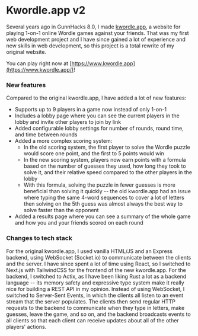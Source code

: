 # Kwordle.app v2
Several years ago in GunnHacks 8.0, I made [kwordle.app](https://github.com/keplerBoyce/gunnhacks8), a website for playing 1-on-1 online Wordle games against your friends. That was my first web development project and I have since gained a lot of experience and new skills in web development, so this project is a total rewrite of my original website.

You can play right now at [https://www.kwordle.app](https://www.kwordle.app/)!

### New features
Compared to the original kwordle.app, I have added a lot of new features:
- Supports up to 9 players in a game now instead of only 1-on-1
- Includes a lobby page where you can see the current players in the lobby and invite other players to join by link
- Added configurable lobby settings for number of rounds, round time, and time between rounds
- Added a more complex scoring system:
  - In the old scoring system, the first player to solve the Wordle puzzle would score one point, and the first to 5 points would win
  - In the new scoring system, players now earn points with a formula based on the number of guesses they used, how long they took to solve it, and their relative speed compared to the other players in the lobby
  - With this formula, solving the puzzle in fewer guesses is more beneficial than solving it quickly -- the old kwordle.app had an issue where typing the same 4-word sequences to cover a lot of letters then solving on the 5th guess was almost always the best way to solve faster than the opponent
- Added a results page where you can see a summary of the whole game and how you and your friends scored on each round

### Changes to tech stack
For the original kwordle.app, I used vanilla HTML/JS and an Express backend, using WebSocket (Socket.io) to communicate between the clients and the server. I have since spent a lot of time using React, so I switched to Next.js with TailwindCSS for the frontend of the new kwordle.app. For the backend, I switched to Actix, as I have been liking Rust a lot as a backend language -- its memory safety and expressive type system make it really nice for building a REST API in my opinion. Instead of using WebSocket, I switched to Server-Sent Events, in which the clients all listen to an event stream that the server populates. The clients then send regular HTTP requests to the backend to communicate when they type in letters, make guesses, leave the game, and so on, and the backend broadcasts events to all clients so that each client can receive updates about all of the other players' actions.
